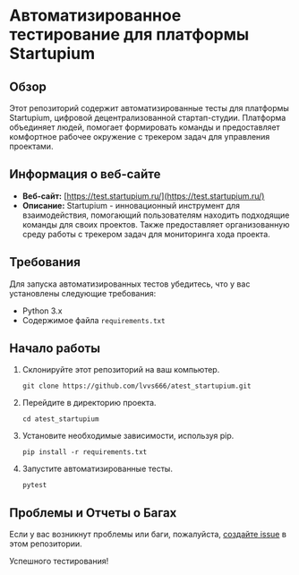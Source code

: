 # Автоматизированное тестирование для платформы Startupium

## Обзор
Этот репозиторий содержит автоматизированные тесты для платформы Startupium, цифровой децентрализованной стартап-студии. Платформа объединяет людей, помогает формировать команды и предоставляет комфортное рабочее окружение с трекером задач для управления проектами.

## Информация о веб-сайте
- **Веб-сайт:** [https://test.startupium.ru/](https://test.startupium.ru/)
- **Описание:** Startupium - инновационный инструмент для взаимодействия, помогающий пользователям находить подходящие команды для своих проектов. Также предоставляет организованную среду работы с трекером задач для мониторинга хода проекта.

## Требования
Для запуска автоматизированных тестов убедитесь, что у вас установлены следующие требования:

- Python 3.x
- Содержимое файла `requirements.txt`

## Начало работы
1. Склонируйте этот репозиторий на ваш компьютер.
   ```
   git clone https://github.com/lvvs666/atest_startupium.git
   ```

2. Перейдите в директорию проекта.
   ```
   cd atest_startupium
   ```

3. Установите необходимые зависимости, используя pip.
   ```
   pip install -r requirements.txt
   ```

4. Запустите автоматизированные тесты.
   ```
   pytest
   ```


## Проблемы и Отчеты о Багах
Если у вас возникнут проблемы или баги, пожалуйста, [создайте issue](https://github.com/lvvs666/atest_startupium/issues) в этом репозитории.

Успешного тестирования!
